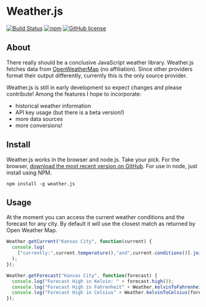 Weather.js
==========

[![Build Status](https://secure.travis-ci.org/noazark/weather.svg?branch=master)](https://travis-ci.org/noazark/weather)
[![npm](https://img.shields.io/npm/v/weather.js.svg)](https://www.npmjs.com/package/weather.js)
[![GitHub license](https://img.shields.io/badge/license-MIT-blue.svg)](https://raw.githubusercontent.com/noazark/weather/master/LICENSE)


## About

There really should be a conclusive JavaScript weather library.
Weather.js fetches data from [OpenWeatherMap](http://openweathermap.org/) (no affiliation).
Since other providers format their output differently, currently this is
the only source provider.

Weather.js is still in early development so expect changes and please
contribute! Among the features I hope to incorporate:

-   historical weather information
-   API key usage (but there is a beta version!)
-   more data sources
-   more conversions!


## Install

Weather.js works in the browser and node.js. Take your pick. For the
browser, [download the most recent version on GitHub][Weather.js]. For use in
node, just install using NPM.

```
npm install -g weather.js
```

## Usage

At the moment you can access the current weather conditions and the
forecast for any city. By default it will use the closest match as
returned by Open Weather Map.

```javascript
Weather.getCurrent("Kansas City", function(current) {
  console.log(
    ["currently:",current.temperature(),"and",current.conditions()].join(" ")
  );
});

Weather.getForecast("Kansas City", function(forecast) {
  console.log("Forecast High in Kelvin: " + forecast.high());
  console.log("Forecast High in Fahrenheit" + Weather.kelvinToFahrenheit(forecast.high()));
  console.log("Forecast High in Celsius" + Weather.kelvinToCelsius(forecast.high()));
});
```

[openweathermap.org]: http://openweathermap.org
[Weather.js]: http://github.com/noazark/weather
